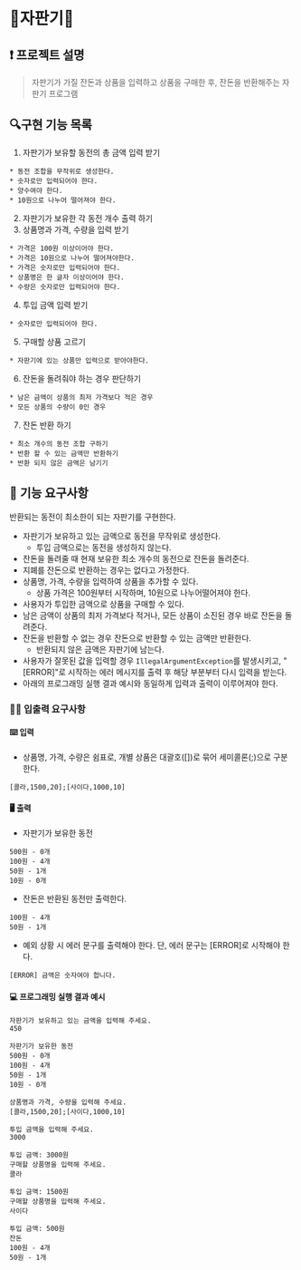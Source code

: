 # 🥤자판기🧃

## ❗ 프로젝트 설명

> 자판기가 가질 잔돈과 상품을 입력하고 상품을 구매한 후, 잔돈을 반환해주는 자판기 프로그램

## 🔍구현 기능 목록

1. 자판기가 보유할 동전의 총 금액 입력 받기

```
* 동전 조합을 무작위로 생성한다.
* 숫자로만 입력되어야 한다.
* 양수여야 한다.
* 10원으로 나누어 떨어져야 한다.
```

2. 자판기가 보유한 각 동전 개수 출력 하기
3. 상품명과 가격, 수량을 입력 받기

```
* 가격은 100원 이상이어야 한다.
* 가격은 10원으로 나누어 떨어져야한다.
* 가격은 숫자로만 입력되어야 한다.
* 상품명은 한 글자 이상이어야 한다.
* 수량은 숫자로만 입력되어야 한다.
```

4. 투입 금액 입력 받기

```
* 숫자로만 입력되어야 한다.
```

5. 구매할 상품 고르기

```
* 자판기에 있는 상품만 입력으로 받아야한다.
```

6. 잔돈을 돌려줘야 하는 경우 판단하기

```
* 남은 금액이 상품의 최저 가격보다 적은 경우
* 모든 상품의 수량이 0인 경우
```

7. 잔돈 반환 하기

```
* 최소 개수의 동전 조합 구하기
* 반환 할 수 있는 금액만 반환하기
* 반환 되지 않은 금액은 남기기
```

## 🚀 기능 요구사항

반환되는 동전이 최소한이 되는 자판기를 구현한다.

- 자판기가 보유하고 있는 금액으로 동전을 무작위로 생성한다.
    - 투입 금액으로는 동전을 생성하지 않는다.
- 잔돈을 돌려줄 때 현재 보유한 최소 개수의 동전으로 잔돈을 돌려준다.
- 지폐를 잔돈으로 반환하는 경우는 없다고 가정한다.
- 상품명, 가격, 수량을 입력하여 상품을 추가할 수 있다.
    - 상품 가격은 100원부터 시작하며, 10원으로 나누어떨어져야 한다.
- 사용자가 투입한 금액으로 상품을 구매할 수 있다.
- 남은 금액이 상품의 최저 가격보다 적거나, 모든 상품이 소진된 경우 바로 잔돈을 돌려준다.
- 잔돈을 반환할 수 없는 경우 잔돈으로 반환할 수 있는 금액만 반환한다.
    - 반환되지 않은 금액은 자판기에 남는다.
- 사용자가 잘못된 값을 입력할 경우 `IllegalArgumentException`를 발생시키고, "[ERROR]"로 시작하는 에러 메시지를 출력 후 해당 부분부터 다시 입력을 받는다.
- 아래의 프로그래밍 실행 결과 예시와 동일하게 입력과 출력이 이루어져야 한다.

### ✍🏻 입출력 요구사항

#### ⌨️ 입력

- 상품명, 가격, 수량은 쉼표로, 개별 상품은 대괄호([])로 묶어 세미콜론(;)으로 구분한다.

```
[콜라,1500,20];[사이다,1000,10]
```

#### 🖥 출력

- 자판기가 보유한 동전

```
500원 - 0개
100원 - 4개
50원 - 1개
10원 - 0개
```

- 잔돈은 반환된 동전만 출력한다.

```
100원 - 4개
50원 - 1개
```

- 예외 상황 시 에러 문구를 출력해야 한다. 단, 에러 문구는 [ERROR]로 시작해야 한다.

```
[ERROR] 금액은 숫자여야 합니다.
```

#### 💻 프로그래밍 실행 결과 예시

```
자판기가 보유하고 있는 금액을 입력해 주세요.
450

자판기가 보유한 동전
500원 - 0개
100원 - 4개
50원 - 1개
10원 - 0개

상품명과 가격, 수량을 입력해 주세요.
[콜라,1500,20];[사이다,1000,10]

투입 금액을 입력해 주세요.
3000

투입 금액: 3000원
구매할 상품명을 입력해 주세요.
콜라

투입 금액: 1500원
구매할 상품명을 입력해 주세요.
사이다

투입 금액: 500원
잔돈
100원 - 4개
50원 - 1개
```

